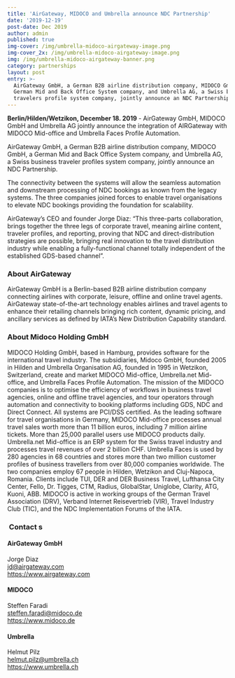 ```yaml
---
title: 'AirGateway, MIDOCO and Umbrella announce NDC Partnership'
date: '2019-12-19'
post-date: Dec 2019
author: admin
published: true
img-cover: /img/umbrella-midoco-airgateway-image.png
img-cover_2x: /img/umbrella-midoco-airgateway-image.png
img: /img/umbrella-midoco-airgateway-banner.png
category: partnerships
layout: post
entry: >-
  AirGateway GmbH, a German B2B airline distribution company, MIDOCO GmbH, a
  German Mid and Back Office System company, and Umbrella AG, a Swiss business
  travelers profile system company, jointly announce an NDC Partnership
---
```

**Berlin/Hilden/Wetzikon, December 18. 2019** - AirGateway GmbH, MIDOCO GmbH and Umbrella AG jointly announce the integration of AIRGateway with MIDOCO Mid-office and Umbrella Faces Profile Automation.

AirGateway GmbH, a German B2B airline distribution company, MIDOCO GmbH, a German Mid and Back Office System company, and Umbrella AG, a Swiss business traveler profiles system company, jointly announce an NDC Partnership.

The connectivity between the systems will allow the seamless automation and downstream processing of NDC bookings as known from the legacy systems. The three companies joined forces to enable travel organisations to elevate NDC bookings providing the foundation for scalability.

AirGateway’s CEO and founder Jorge Diaz: “This three-parts collaboration, brings together the three legs of corporate travel, meaning airline content, traveler profiles, and reporting, proving that NDC and direct-distribution strategies are possible, bringing real innovation to the travel distribution industry while enabling a fully-functional channel totally independent of the established GDS-based channel”.

### About AirGateway

AirGateway GmbH is a Berlin-based B2B airline distribution company connecting airlines with corporate, leisure, offline and online travel agents. AirGateway state-of-the-art technology enables airlines and travel agents to enhance their retailing channels bringing rich content, dynamic pricing, and ancillary services as defined by IATA’s New Distribution Capability standard.

### About Midoco Holding GmbH

MIDOCO Holding GmbH, based in Hamburg, provides software for the international travel industry. The subsidiaries, Midoco GmbH, founded 2005 in Hilden and Umbrella Organisation AG, founded in 1995 in Wetzikon, Switzerland, create and market MIDOCO Mid-office, Umbrella.net Mid-office, and Umbrella Faces Profile Automation. The mission of the MIDOCO companies is to optimise the efficiency of workflows in business travel agencies, online and offline travel agencies, and tour operators through automation and connectivity to booking platforms including GDS, NDC and Direct Connect. All systems are PCI/DSS certified. As the leading software for travel organisations in Germany, MIDOCO Mid-office processes annual travel sales worth more than 11 billion euros, including 7 million airline tickets. More than 25,000 parallel users use MIDOCO products daily. Umbrella.net Mid-office is an ERP system for the Swiss travel industry and processes travel revenues of over 2 billion CHF. Umbrella Faces is used by 280 agencies in 68 countries and stores more than two million customer profiles of business travellers from over 80,000 companies worldwide. The two companies employ 67 people in Hilden, Wetzikon and Cluj-Napoca, Romania. Clients include TUI, DER and DER Business Travel, Lufthansa City Center, Fello, Dr. Tigges, CTM, Radius, GlobalStar, Uniglobe, Clarity, ATG, Kuoni, ABB. MIDOCO is active in working groups of the German Travel Association (DRV), Verband Internet Reisevertrieb (VIR), Travel Industry Club (TIC), and the NDC Implementation Forums of the IATA.



###  Contact s

#### AirGateway GmbH 

Jorge Diaz\
jd@airgateway.com\
https://www.airgateway.com

#### MIDOCO

Steffen Faradi\
steffen.faradi@midoco.de\
https://www.midoco.de

#### Umbrella

Helmut Pilz\
helmut.pilz@umbrella.ch\
https://www.umbrella.ch
